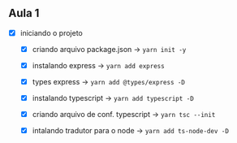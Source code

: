 ## Aula 1

- [x] iniciando o projeto
  - [x] criando arquivo package.json -> `yarn init -y`
  - [x] instalando express -> `yarn add express`
  - [x] types express -> `yarn add @types/express -D`
  - [x] instalando typescript -> `yarn add typescript -D`
  - [x] criando arquivo de conf. typescript -> `yarn tsc --init`
  - [x] intalando tradutor para o node -> `yarn add ts-node-dev -D`
   